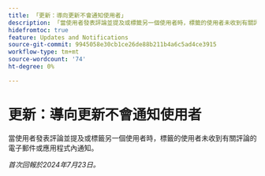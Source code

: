```yaml
---
title: 「更新：導向更新不會通知使用者」
description: 「當使用者發表評論並提及或標籤另一個使用者時，標籤的使用者未收到有關評論的電子郵件或應用程式內通知。」
hidefromtoc: true
feature: Updates and Notifications
source-git-commit: 9945058e30cb1ce26de88b211b4a6c5ad4ce3915
workflow-type: tm+mt
source-wordcount: '74'
ht-degree: 0%

---
```



# 更新：導向更新不會通知使用者

當使用者發表評論並提及或標籤另一個使用者時，標籤的使用者未收到有關評論的電子郵件或應用程式內通知。

_首次回報於2024年7月23日。_
